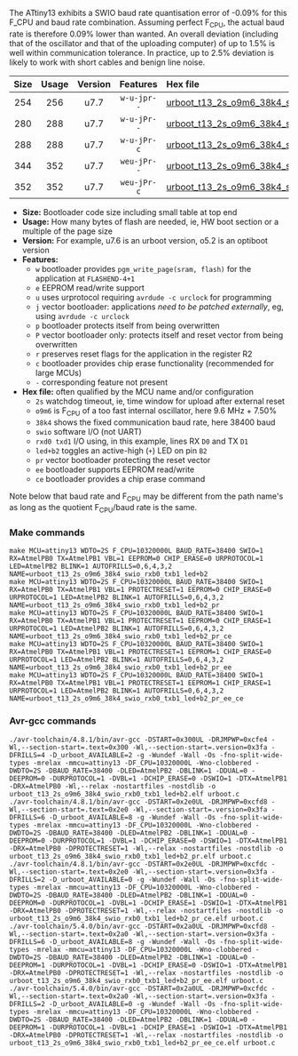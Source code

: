The ATtiny13 exhibits a SWIO baud rate quantisation error of -0.09% for this F_CPU and baud rate combination. Assuming perfect F<sub>CPU</sub>, the actual baud rate is therefore 0.09% lower than wanted. An overall deviation (including that of the oscillator and that of the uploading computer) of up to 1.5% is well within communication tolerance. In practice, up to 2.5% deviation is likely to work with short cables and benign line noise.

|Size|Usage|Version|Features|Hex file|
|:-:|:-:|:-:|:-:|:--|
|254|256|u7.7|`w-u-jpr--`|[urboot_t13_2s_o9m6_38k4_swio_rxb0_txb1_led+b2.hex](https://raw.githubusercontent.com/stefanrueger/urboot.hex/main/mcus/attiny13/watchdog_2_s/internal_oscillator_o%2B7.50%25/%2B9m600000_hz/%2B%2B38k4_baud/swio_rxb0_txb1/led%2Bb2/urboot_t13_2s_o9m6_38k4_swio_rxb0_txb1_led%2Bb2.hex)|
|280|288|u7.7|`w-u-jPr--`|[urboot_t13_2s_o9m6_38k4_swio_rxb0_txb1_led+b2_pr.hex](https://raw.githubusercontent.com/stefanrueger/urboot.hex/main/mcus/attiny13/watchdog_2_s/internal_oscillator_o%2B7.50%25/%2B9m600000_hz/%2B%2B38k4_baud/swio_rxb0_txb1/led%2Bb2/urboot_t13_2s_o9m6_38k4_swio_rxb0_txb1_led%2Bb2_pr.hex)|
|288|288|u7.7|`w-u-jPr-c`|[urboot_t13_2s_o9m6_38k4_swio_rxb0_txb1_led+b2_pr_ce.hex](https://raw.githubusercontent.com/stefanrueger/urboot.hex/main/mcus/attiny13/watchdog_2_s/internal_oscillator_o%2B7.50%25/%2B9m600000_hz/%2B%2B38k4_baud/swio_rxb0_txb1/led%2Bb2/urboot_t13_2s_o9m6_38k4_swio_rxb0_txb1_led%2Bb2_pr_ce.hex)|
|344|352|u7.7|`weu-jPr--`|[urboot_t13_2s_o9m6_38k4_swio_rxb0_txb1_led+b2_pr_ee.hex](https://raw.githubusercontent.com/stefanrueger/urboot.hex/main/mcus/attiny13/watchdog_2_s/internal_oscillator_o%2B7.50%25/%2B9m600000_hz/%2B%2B38k4_baud/swio_rxb0_txb1/led%2Bb2/urboot_t13_2s_o9m6_38k4_swio_rxb0_txb1_led%2Bb2_pr_ee.hex)|
|352|352|u7.7|`weu-jPr-c`|[urboot_t13_2s_o9m6_38k4_swio_rxb0_txb1_led+b2_pr_ee_ce.hex](https://raw.githubusercontent.com/stefanrueger/urboot.hex/main/mcus/attiny13/watchdog_2_s/internal_oscillator_o%2B7.50%25/%2B9m600000_hz/%2B%2B38k4_baud/swio_rxb0_txb1/led%2Bb2/urboot_t13_2s_o9m6_38k4_swio_rxb0_txb1_led%2Bb2_pr_ee_ce.hex)|

- **Size:** Bootloader code size including small table at top end
- **Usage:** How many bytes of flash are needed, ie, HW boot section or a multiple of the page size
- **Version:** For example, u7.6 is an urboot version, o5.2 is an optiboot version
- **Features:**
  + `w` bootloader provides `pgm_write_page(sram, flash)` for the application at `FLASHEND-4+1`
  + `e` EEPROM read/write support
  + `u` uses urprotocol requiring `avrdude -c urclock` for programming
  + `j` vector bootloader: applications *need to be patched externally*, eg, using `avrdude -c urclock`
  + `p` bootloader protects itself from being overwritten
  + `P` vector bootloader only: protects itself and reset vector from being overwritten
  + `r` preserves reset flags for the application in the register R2
  + `c` bootloader provides chip erase functionality (recommended for large MCUs)
  + `-` corresponding feature not present
- **Hex file:** often qualified by the MCU name and/or configuration
  + `2s` watchdog timeout, ie, time window for upload after external reset
  + `o9m6` is F<sub>CPU</sub> of a too fast internal oscillator, here 9.6 MHz + 7.50%
  + `38k4` shows the fixed communication baud rate, here 38400 baud
  + `swio` software I/O (not UART)
  + `rxd0 txd1` I/O using, in this example, lines RX `D0` and TX `D1`
  + `led+b2` toggles an active-high (`+`) LED on pin `B2`
  + `pr` vector bootloader protecting the reset vector
  + `ee` bootloader supports EEPROM read/write
  + `ce` bootloader provides a chip erase command


Note below that baud rate and F<sub>CPU</sub> may be different from the path name's as long as the quotient F<sub>CPU</sub>/baud rate is the same.

### Make commands
```
make MCU=attiny13 WDTO=2S F_CPU=10320000L BAUD_RATE=38400 SWIO=1 RX=AtmelPB0 TX=AtmelPB1 VBL=1 EEPROM=0 CHIP_ERASE=0 URPROTOCOL=1 LED=AtmelPB2 BLINK=1 AUTOFRILLS=0,6,4,3,2 NAME=urboot_t13_2s_o9m6_38k4_swio_rxb0_txb1_led+b2
make MCU=attiny13 WDTO=2S F_CPU=10320000L BAUD_RATE=38400 SWIO=1 RX=AtmelPB0 TX=AtmelPB1 VBL=1 PROTECTRESET=1 EEPROM=0 CHIP_ERASE=0 URPROTOCOL=1 LED=AtmelPB2 BLINK=1 AUTOFRILLS=0,6,4,3,2 NAME=urboot_t13_2s_o9m6_38k4_swio_rxb0_txb1_led+b2_pr
make MCU=attiny13 WDTO=2S F_CPU=10320000L BAUD_RATE=38400 SWIO=1 RX=AtmelPB0 TX=AtmelPB1 VBL=1 PROTECTRESET=1 EEPROM=0 CHIP_ERASE=1 URPROTOCOL=1 LED=AtmelPB2 BLINK=1 AUTOFRILLS=0,6,4,3,2 NAME=urboot_t13_2s_o9m6_38k4_swio_rxb0_txb1_led+b2_pr_ce
make MCU=attiny13 WDTO=2S F_CPU=10320000L BAUD_RATE=38400 SWIO=1 RX=AtmelPB0 TX=AtmelPB1 VBL=1 PROTECTRESET=1 EEPROM=1 CHIP_ERASE=0 URPROTOCOL=1 LED=AtmelPB2 BLINK=1 AUTOFRILLS=0,6,4,3,2 NAME=urboot_t13_2s_o9m6_38k4_swio_rxb0_txb1_led+b2_pr_ee
make MCU=attiny13 WDTO=2S F_CPU=10320000L BAUD_RATE=38400 SWIO=1 RX=AtmelPB0 TX=AtmelPB1 VBL=1 PROTECTRESET=1 EEPROM=1 CHIP_ERASE=1 URPROTOCOL=1 LED=AtmelPB2 BLINK=1 AUTOFRILLS=0,6,4,3,2 NAME=urboot_t13_2s_o9m6_38k4_swio_rxb0_txb1_led+b2_pr_ee_ce
```

### Avr-gcc commands
```
./avr-toolchain/4.8.1/bin/avr-gcc -DSTART=0x300UL -DRJMPWP=0xcfe4 -Wl,--section-start=.text=0x300 -Wl,--section-start=.version=0x3fa -DFRILLS=4 -D_urboot_AVAILABLE=2 -g -Wundef -Wall -Os -fno-split-wide-types -mrelax -mmcu=attiny13 -DF_CPU=10320000L -Wno-clobbered -DWDTO=2S -DBAUD_RATE=38400 -DLED=AtmelPB2 -DBLINK=1 -DDUAL=0 -DEEPROM=0 -DURPROTOCOL=1 -DVBL=1 -DCHIP_ERASE=0 -DSWIO=1 -DTX=AtmelPB1 -DRX=AtmelPB0 -Wl,--relax -nostartfiles -nostdlib -o urboot_t13_2s_o9m6_38k4_swio_rxb0_txb1_led+b2.elf urboot.c
./avr-toolchain/4.8.1/bin/avr-gcc -DSTART=0x2e0UL -DRJMPWP=0xcfd8 -Wl,--section-start=.text=0x2e0 -Wl,--section-start=.version=0x3fa -DFRILLS=6 -D_urboot_AVAILABLE=8 -g -Wundef -Wall -Os -fno-split-wide-types -mrelax -mmcu=attiny13 -DF_CPU=10320000L -Wno-clobbered -DWDTO=2S -DBAUD_RATE=38400 -DLED=AtmelPB2 -DBLINK=1 -DDUAL=0 -DEEPROM=0 -DURPROTOCOL=1 -DVBL=1 -DCHIP_ERASE=0 -DSWIO=1 -DTX=AtmelPB1 -DRX=AtmelPB0 -DPROTECTRESET=1 -Wl,--relax -nostartfiles -nostdlib -o urboot_t13_2s_o9m6_38k4_swio_rxb0_txb1_led+b2_pr.elf urboot.c
./avr-toolchain/4.8.1/bin/avr-gcc -DSTART=0x2e0UL -DRJMPWP=0xcfdc -Wl,--section-start=.text=0x2e0 -Wl,--section-start=.version=0x3fa -DFRILLS=2 -D_urboot_AVAILABLE=0 -g -Wundef -Wall -Os -fno-split-wide-types -mrelax -mmcu=attiny13 -DF_CPU=10320000L -Wno-clobbered -DWDTO=2S -DBAUD_RATE=38400 -DLED=AtmelPB2 -DBLINK=1 -DDUAL=0 -DEEPROM=0 -DURPROTOCOL=1 -DVBL=1 -DCHIP_ERASE=1 -DSWIO=1 -DTX=AtmelPB1 -DRX=AtmelPB0 -DPROTECTRESET=1 -Wl,--relax -nostartfiles -nostdlib -o urboot_t13_2s_o9m6_38k4_swio_rxb0_txb1_led+b2_pr_ce.elf urboot.c
./avr-toolchain/5.4.0/bin/avr-gcc -DSTART=0x2a0UL -DRJMPWP=0xcfd8 -Wl,--section-start=.text=0x2a0 -Wl,--section-start=.version=0x3fa -DFRILLS=6 -D_urboot_AVAILABLE=8 -g -Wundef -Wall -Os -fno-split-wide-types -mrelax -mmcu=attiny13 -DF_CPU=10320000L -Wno-clobbered -DWDTO=2S -DBAUD_RATE=38400 -DLED=AtmelPB2 -DBLINK=1 -DDUAL=0 -DEEPROM=1 -DURPROTOCOL=1 -DVBL=1 -DCHIP_ERASE=0 -DSWIO=1 -DTX=AtmelPB1 -DRX=AtmelPB0 -DPROTECTRESET=1 -Wl,--relax -nostartfiles -nostdlib -o urboot_t13_2s_o9m6_38k4_swio_rxb0_txb1_led+b2_pr_ee.elf urboot.c
./avr-toolchain/5.4.0/bin/avr-gcc -DSTART=0x2a0UL -DRJMPWP=0xcfdc -Wl,--section-start=.text=0x2a0 -Wl,--section-start=.version=0x3fa -DFRILLS=2 -D_urboot_AVAILABLE=0 -g -Wundef -Wall -Os -fno-split-wide-types -mrelax -mmcu=attiny13 -DF_CPU=10320000L -Wno-clobbered -DWDTO=2S -DBAUD_RATE=38400 -DLED=AtmelPB2 -DBLINK=1 -DDUAL=0 -DEEPROM=1 -DURPROTOCOL=1 -DVBL=1 -DCHIP_ERASE=1 -DSWIO=1 -DTX=AtmelPB1 -DRX=AtmelPB0 -DPROTECTRESET=1 -Wl,--relax -nostartfiles -nostdlib -o urboot_t13_2s_o9m6_38k4_swio_rxb0_txb1_led+b2_pr_ee_ce.elf urboot.c
```

